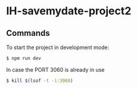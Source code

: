 # IH-savemydate-project2

## Commands

To start the project in development mode:
```sh
$ npm run dev
```

In case the PORT 3060 is already in use
```sh
$ kill $(lsof -t -i:3060)
```